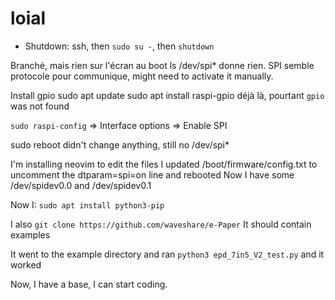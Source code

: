 # loial

- Shutdown: ssh, then `sudo su -`, then `shutdown`

Branché, mais rien sur l'écran au boot
ls /dev/spi* donne rien. SPI semble protocole pour communique, might need to
activate it manually.

Install gpio
sudo apt update
sudo apt install raspi-gpio
déjà là, pourtant `gpio` was not found

`sudo raspi-config` => Interface options => Enable SPI

sudo reboot
didn't change anything, still no /dev/spi*

I'm installing neovim to edit the files
I updated /boot/firmware/config.txt to uncomment the dtparam=spi=on line
and rebooted
Now I have some /dev/spidev0.0 and /dev/spidev0.1

Now I:
`sudo apt install python3-pip`
<!-- `sudo apt install python3-pil` -->
<!-- `sudo apt install python3-numpy` -->

I also `git clone https://github.com/waveshare/e-Paper`
It should contain examples

It went to the example directory and ran `python3 epd_7in5_V2_test.py` and it
worked

Now, I have a base, I can start coding.
